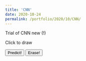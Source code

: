 ```yaml
--- 
title: 'CNN' 
date: 2020-10-24 
permalink: /portfolio/2020/10/CNN/ 
---
```


Trial of CNN new (!)

<div id="canvas">Click to draw<br/></div>
<script src="https://cdn.jsdelivr.net/npm/@tensorflow/tfjs@2.0.0/dist/tf.min.js"></script>

<script>
function create_container() 

    function createCanvas(parent, width, height) {
        var canvas = {};
        canvas.node = document.createElement('canvas');
        canvas.context = canvas.node.getContext('2d');
        canvas.node.width = width || 100;
        canvas.node.height = height || 100;
        parent.appendChild(canvas.node);
        return canvas;
    }

    function init(container, width, height, fillColor) {
        var canvas = createCanvas(container, width, height);
        var ctx = canvas.context;
        
        ctx.fillCircle = function(x, y, radius, fillColor) {
            this.fillStyle = fillColor;
            this.beginPath();
            this.moveTo(x, y);
            this.arc(x, y, radius, 0, Math.PI * 2, false);
            this.fill();
        };
        ctx.clearTo = function(fillColor) {
            ctx.fillStyle = fillColor;
            ctx.fillRect(0, 0, width, height);
        };
        ctx.clearTo(fillColor || "#ddd");

        
        canvas.node.onmousemove = function(e) {
            if (!canvas.isDrawing) {
               return;
            }
            var x = e.pageX - this.offsetLeft;
            var y = e.pageY - this.offsetTop;
            var radius = 10; 
            var fillColor = '#FF0000';
            ctx.fillCircle(x, y, radius, fillColor);
        };
        canvas.node.onmousedown = function(e) {
            canvas.isDrawing = true;
        };
        canvas.node.onmouseup = function(e) {
            canvas.isDrawing = false;
        };
        return canvas
    }

    var container = document.getElementById('canvas');
    var canvas  = init(container, 200,200, '#0000');
		return canvas
}

var canvas = create_container();

function predict(canvas){
    var gfg = canvas.node.getContext("2d")
    var g =  gfg.getImageData(0, 0, 200, 200); 
    const tens = tf.browser.fromPixels(g,1).resizeNearestNeighbor([28, 28]).div(255)
    console.log(tens.print())
    console.log(tens.shape)
    console.log('going to load model')
    let model = load_model();
    console.log('finished loading')

    model.then(model => {
        const prediction = model.predict(tens.reshape([1, 28, 28, 1]),);
        console.log('done?')
        console.log(prediction);
    });

}

async function load_model() {
    let m = await tf.loadLayersModel('files\model.json')
    console.log(typeof m)
    console.log('loading?')
    return m;
}

let model = load_model();

function erase(canvas){
    const context = canvas.node.getContext('2d');
    context.clearRect(0, 0, canvas.node.width, canvas.node.height);
}
</script>

<button onclick="predict(canvas)">Predict!</button> 
<button onclick="erase(canvas)">Erase!</button> 

